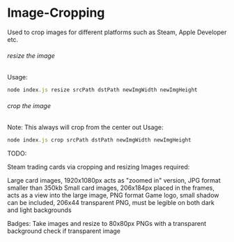 # Image-Cropping


Used to crop images for different platforms such as Steam, Apple Developer etc.

###### resize the image
Usage:
```javascript
node index.js resize srcPath dstPath newImgWidth newImgHeight
```

###### crop the image
Note: This always will crop from the center out
Usage:
```javascript
node index.js crop srcPath dstPath newImgWidth newImgHeight
```


TODO: 

Steam trading cards via cropping and resizing
Images required:

Large card images, 1920x1080px acts as "zoomed in" version, JPG format smaller than 350kb
Small card images, 206x184px placed in the frames, acts as a view into the large image, PNG format
Game logo, small shadow can be included, 206x44 transparent PNG, must be legible on both dark and light backgrounds

Badges:
Take images and resize to 80x80px PNGs with a transparent background
check if transparent image
